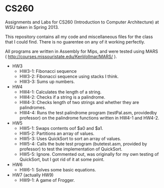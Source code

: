 # CS260
Assignments and Labs for CS260 (Introduction to Computer Architecture) at WSU taken in Spring 2013.

This repository contains all my code and miscellaneous files for the class that I could find. There is no guarentee on any of it working perfectly.

All programs are written in Assembly for Mips, and were tested using MARS ( http://courses.missouristate.edu/KenVollmar/MARS/ ).

- HW3
  - HW3-1: Fibonacci sequence
  - HW3-2: Fibonacci sequence using stacks I think.
  - HW3-3: Sums up numbers.
- HW4
  - HW4-1: Calculates the length of a string.
  - HW4-2: Checks if a string is a palindrome.
  - HW4-3: Checks length of two strings and whether they  are palindromes.
  - HW4-4: Runs the test palindrome program (testPal.asm, providedby professor) on the palindrome functions written in HW4-1 and HW4-2.
- HW5
  - HW5-1: Swaps contents oof $a0 and $a1.
  - HW5-2: Partitions an array of values.
  - HW5-3: Uses QuickSort to sort an array of values.
  - HW5-4: Calls the bute test program (butetest.asm, provided by professor) to test the implementation of QuickSort.
  - HW5-5: Ignore. Commented out, was originally for my own testing of QuickSort, but I got rid of it at some point.
- HW6
  - HW6-1: Solves some basic equations.
- HW7 (actually HW9)
  - HW9-1: A game of Frogger.
  
